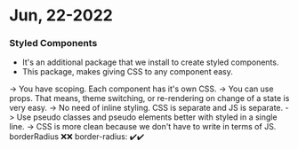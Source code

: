 # Jun, 22-2022

### Styled Components
- It's an additional package that we install to create styled components.
- This package, makes giving CSS to any component easy.

-> You have scoping. Each component has it's own CSS.
-> You can use props. That means, theme switching, or re-rendering on change of a state is very easy.
-> No need of inline styling. CSS is separate and JS is separate.
-> Use pseudo classes and pseudo elements better with styled in a single line.
-> CSS is more clean because we don't have to write in terms of JS.
borderRadius ❌❌
border-radius: ✔️✔️
